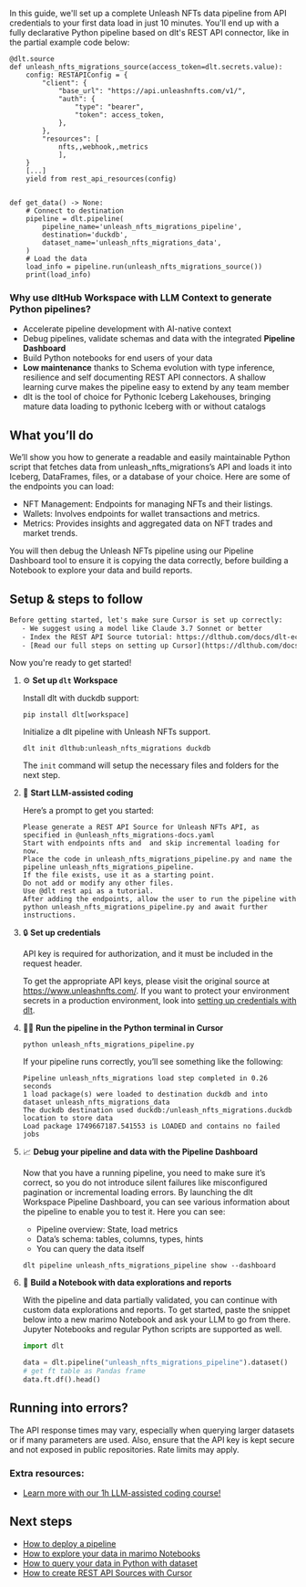 In this guide, we'll set up a complete Unleash NFTs data pipeline from API credentials to your first data load in just 10 minutes. You'll end up with a fully declarative Python pipeline based on dlt's REST API connector, like in the partial example code below:

```python-outcome
@dlt.source
def unleash_nfts_migrations_source(access_token=dlt.secrets.value):
    config: RESTAPIConfig = {
        "client": {
            "base_url": "https://api.unleashnfts.com/v1/",
            "auth": {
                "type": "bearer",
                "token": access_token,
            },
        },
        "resources": [
            nfts,,webhook,,metrics
            ],
    }
    [...]
    yield from rest_api_resources(config)


def get_data() -> None:
    # Connect to destination
    pipeline = dlt.pipeline(
        pipeline_name='unleash_nfts_migrations_pipeline',
        destination='duckdb',
        dataset_name='unleash_nfts_migrations_data', 
    )
    # Load the data
    load_info = pipeline.run(unleash_nfts_migrations_source())
    print(load_info) 
```

### Why use dltHub Workspace with LLM Context to generate Python pipelines?

- Accelerate pipeline development with AI-native context
- Debug pipelines, validate schemas and data with the integrated **Pipeline Dashboard**
- Build Python notebooks for end users of your data
- **Low maintenance** thanks to Schema evolution with type inference, resilience and self documenting REST API connectors. A shallow learning curve makes the pipeline easy to extend by any team member
- dlt is the tool of choice for Pythonic Iceberg Lakehouses, bringing mature data loading to pythonic Iceberg with or without catalogs

## What you’ll do

We’ll show you how to generate a readable and easily maintainable Python script that fetches data from unleash_nfts_migrations’s API and loads it into Iceberg, DataFrames, files, or a database of your choice. Here are some of the endpoints you can load:

- NFT Management: Endpoints for managing NFTs and their listings.
- Wallets: Involves endpoints for wallet transactions and metrics.
- Metrics: Provides insights and aggregated data on NFT trades and market trends.

You will then debug the Unleash NFTs pipeline using our Pipeline Dashboard tool to ensure it is copying the data correctly, before building a Notebook to explore your data and build reports.

## Setup & steps to follow

```default
Before getting started, let's make sure Cursor is set up correctly:
   - We suggest using a model like Claude 3.7 Sonnet or better
   - Index the REST API Source tutorial: https://dlthub.com/docs/dlt-ecosystem/verified-sources/rest_api/ and add it to context as **@dlt rest api**
   - [Read our full steps on setting up Cursor](https://dlthub.com/docs/dlt-ecosystem/llm-tooling/cursor-restapi#23-configuring-cursor-with-documentation)
```

Now you're ready to get started!

1. ⚙️ **Set up `dlt` Workspace**
    
    Install dlt with duckdb support:
    ```shell
    pip install dlt[workspace]
    ```

    Initialize a dlt pipeline with Unleash NFTs support.
    ```shell
    dlt init dlthub:unleash_nfts_migrations duckdb
    ```

    The `init` command will setup the necessary files and folders for the next step.
    
2. 🤠 **Start LLM-assisted coding**
    
    Here’s a prompt to get you started:
    
    ```prompt
    Please generate a REST API Source for Unleash NFTs API, as specified in @unleash_nfts_migrations-docs.yaml 
    Start with endpoints nfts and  and skip incremental loading for now. 
    Place the code in unleash_nfts_migrations_pipeline.py and name the pipeline unleash_nfts_migrations_pipeline. 
    If the file exists, use it as a starting point. 
    Do not add or modify any other files. 
    Use @dlt rest api as a tutorial. 
    After adding the endpoints, allow the user to run the pipeline with python unleash_nfts_migrations_pipeline.py and await further instructions.
    ```

    
3. 🔒 **Set up credentials** 
    
    API key is required for authorization, and it must be included in the request header.
    
    To get the appropriate API keys, please visit the original source at https://www.unleashnfts.com/.
    If you want to protect your environment secrets in a production environment, look into [setting up credentials with dlt](https://dlthub.com/docs/walkthroughs/add_credentials).
    
4. 🏃‍♀️ **Run the pipeline in the Python terminal in Cursor**
    
    ```shell
    python unleash_nfts_migrations_pipeline.py
    ```
    
    If your pipeline runs correctly, you’ll see something like the following:
    
    ```shell
    Pipeline unleash_nfts_migrations load step completed in 0.26 seconds
    1 load package(s) were loaded to destination duckdb and into dataset unleash_nfts_migrations_data
    The duckdb destination used duckdb:/unleash_nfts_migrations.duckdb location to store data
    Load package 1749667187.541553 is LOADED and contains no failed jobs
    ```
    
5. 📈 **Debug your pipeline and data with the Pipeline Dashboard**

    Now that you have a running pipeline, you need to make sure it’s correct, so you do not introduce silent failures like misconfigured pagination or incremental loading errors. By launching the dlt Workspace Pipeline Dashboard, you can see various information about the pipeline to enable you to test it. Here you can see:
    - Pipeline overview: State, load metrics
    - Data’s schema: tables, columns, types, hints
    - You can query the data itself
    
    ```shell
    dlt pipeline unleash_nfts_migrations_pipeline show --dashboard
    ```
    
6. 🐍 **Build a Notebook with data explorations and reports**

    With the pipeline and data partially validated, you can continue with custom data explorations and reports. To get started, paste the snippet below into a new marimo Notebook and ask your LLM to go from there. Jupyter Notebooks and regular Python scripts are supported as well.

    
    ```python
    import dlt

   data = dlt.pipeline("unleash_nfts_migrations_pipeline").dataset()
   # get ft table as Pandas frame
   data.ft.df().head()
    ```

## Running into errors?

The API response times may vary, especially when querying larger datasets or if many parameters are used. Also, ensure that the API key is kept secure and not exposed in public repositories. Rate limits may apply.

### Extra resources:

- [Learn more with our 1h LLM-assisted coding course!](https://www.youtube.com/watch?v=GGid70rnJuM)

## Next steps

- [How to deploy a pipeline](https://dlthub.com/docs/walkthroughs/deploy-a-pipeline)
- [How to explore your data in marimo Notebooks](https://dlthub.com/docs/general-usage/dataset-access/marimo)
- [How to query your data in Python with dataset](https://dlthub.com/docs/general-usage/dataset-access/dataset)
- [How to create REST API Sources with Cursor](https://dlthub.com/docs/dlt-ecosystem/llm-tooling/cursor-restapi)